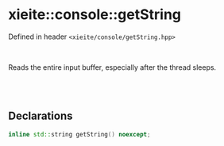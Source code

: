 # xieite::console::getString
Defined in header `<xieite/console/getString.hpp>`

<br/>

Reads the entire input buffer, especially after the thread sleeps.

<br/><br/>

## Declarations
```cpp
inline std::string getString() noexcept;
```
